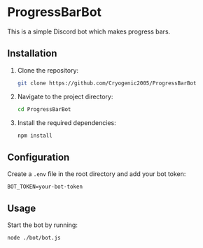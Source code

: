 # ProgressBarBot

This is a simple Discord bot which makes progress bars. 

## Installation

1. Clone the repository:
    ```bash
    git clone https://github.com/Cryogenic2005/ProgressBarBot
    ```
2. Navigate to the project directory:
    ```bash
    cd ProgressBarBot
    ```
3. Install the required dependencies:
    ```bash
    npm install
    ```

## Configuration

Create a `.env` file in the root directory and add your bot token:
```
BOT_TOKEN=your-bot-token
```

## Usage

Start the bot by running:
```bash
node ./bot/bot.js
```